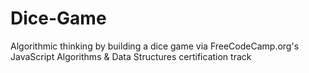 # Dice-Game
Algorithmic thinking by building a dice game via FreeCodeCamp.org's JavaScript Algorithms &amp; Data Structures certification track
